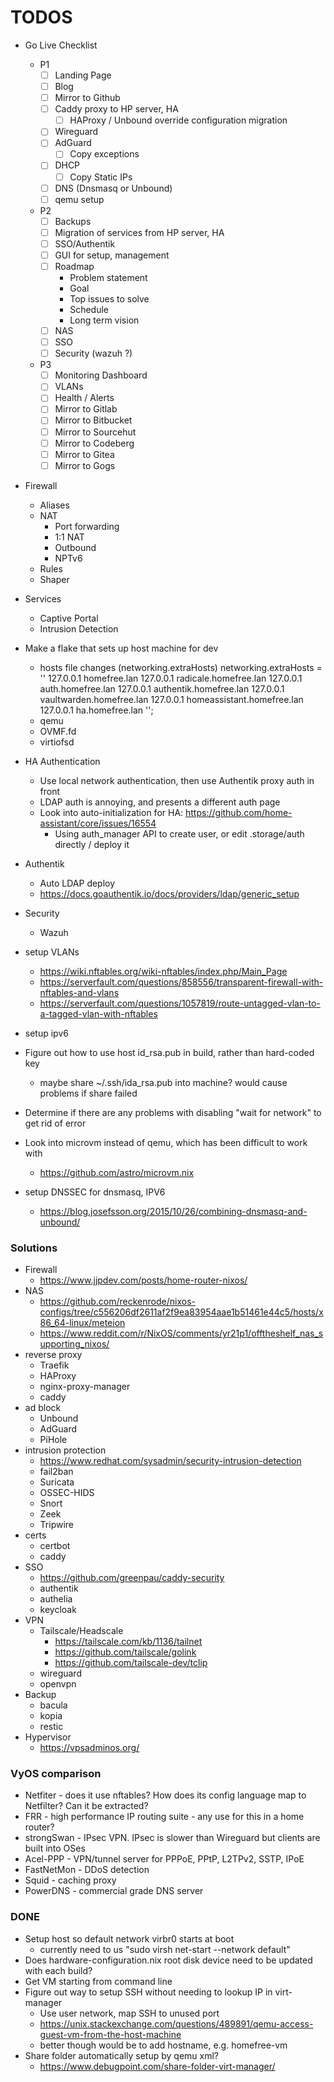 TODOS
=====

* Go Live Checklist
  * P1
    * [ ] Landing Page
    * [ ] Blog
    * [ ] Mirror to Github
    * [ ] Caddy proxy to HP server, HA
      * [ ] HAProxy / Unbound override configuration migration
    * [ ] Wireguard
    * [ ] AdGuard
      * [ ] Copy exceptions
    * [ ] DHCP
      * [ ] Copy Static IPs
    * [ ] DNS (Dnsmasq or Unbound)
    * [ ] qemu setup
  * P2
    * [ ] Backups
    * [ ] Migration of services from HP server, HA
    * [ ] SSO/Authentik
    * [ ] GUI for setup, management
    * [ ] Roadmap
      * Problem statement
      * Goal
      * Top issues to solve
      * Schedule
      * Long term vision
    * [ ] NAS
    * [ ] SSO
    * [ ] Security (wazuh ?)
  * P3
    * [ ] Monitoring Dashboard
    * [ ] VLANs
    * [ ] Health / Alerts
    * [ ] Mirror to Gitlab
    * [ ] Mirror to Bitbucket
    * [ ] Mirror to Sourcehut
    * [ ] Mirror to Codeberg
    * [ ] Mirror to Gitea
    * [ ] Mirror to Gogs

* Firewall
  * Aliases
  * NAT
    * Port forwarding
    * 1:1 NAT
    * Outbound
    * NPTv6
  * Rules
  * Shaper
* Services
  * Captive Portal
  * Intrusion Detection


* Make a flake that sets up host machine for dev
  * hosts file changes (networking.extraHosts)
      networking.extraHosts = ''
        127.0.0.1 homefree.lan
        127.0.0.1 radicale.homefree.lan
        127.0.0.1 auth.homefree.lan
        127.0.0.1 authentik.homefree.lan
        127.0.0.1 vaultwarden.homefree.lan
        127.0.0.1 homeassistant.homefree.lan
        127.0.0.1 ha.homefree.lan
      '';
  * qemu
  * OVMF.fd
  * virtiofsd
* HA Authentication
  * Use local network authentication, then use Authentik proxy auth in front
  * LDAP auth is annoying, and presents a different auth page
  * Look into auto-initialization for HA: https://github.com/home-assistant/core/issues/16554
    * Using auth_manager API to create user, or edit .storage/auth directly / deploy it
* Authentik
  * Auto LDAP deploy
  * https://docs.goauthentik.io/docs/providers/ldap/generic_setup
* Security
  * Wazuh
* setup VLANs
  * https://wiki.nftables.org/wiki-nftables/index.php/Main_Page
  * https://serverfault.com/questions/858556/transparent-firewall-with-nftables-and-vlans
  * https://serverfault.com/questions/1057819/route-untagged-vlan-to-a-tagged-vlan-with-nftables
* setup ipv6
* Figure out how to use host id_rsa.pub in build, rather than hard-coded key
  * maybe share ~/.ssh/ida_rsa.pub into machine? would cause problems if share failed
* Determine if there are any problems with disabling "wait for network" to get rid of error
* Look into microvm instead of qemu, which has been difficult to work with
  * https://github.com/astro/microvm.nix
* setup DNSSEC for dnsmasq, IPV6
  * https://blog.josefsson.org/2015/10/26/combining-dnsmasq-and-unbound/

### Solutions
* Firewall
  * https://www.jjpdev.com/posts/home-router-nixos/
* NAS
  * https://github.com/reckenrode/nixos-configs/tree/c556206df2611af2f9ea83954aae1b51461e44c5/hosts/x86_64-linux/meteion
  * https://www.reddit.com/r/NixOS/comments/yr21p1/offtheshelf_nas_supporting_nixos/
* reverse proxy
  * Traefik
  * HAProxy
  * nginx-proxy-manager
  * caddy
* ad block
  * Unbound
  * AdGuard
  * PiHole
* intrusion protection
  * https://www.redhat.com/sysadmin/security-intrusion-detection
  * fail2ban
  * Suricata
  * OSSEC-HIDS
  * Snort
  * Zeek
  * Tripwire
* certs
  * certbot
  * caddy
* SSO
  * https://github.com/greenpau/caddy-security
  * authentik
  * authelia
  * keycloak
* VPN
  * Tailscale/Headscale
    * https://tailscale.com/kb/1136/tailnet
    * https://github.com/tailscale/golink
    * https://github.com/tailscale-dev/tclip
  * wireguard
  * openvpn
* Backup
  * bacula
  * kopia
  * restic
* Hypervisor
  * https://vpsadminos.org/

### VyOS comparison

* Netfiter - does it use nftables? How does its config language map to Netfilter? Can it be extracted?
* FRR - high performance IP routing suite - any use for this in a home router?
* strongSwan - IPsec VPN. IPsec is slower than Wireguard but clients are built into OSes
* Acel-PPP - VPN/tunnel server for PPPoE, PPtP, L2TPv2, SSTP, IPoE
* FastNetMon - DDoS detection
* Squid - caching proxy
* PowerDNS - commercial grade DNS server

### DONE

* Setup host so default network virbr0 starts at boot
  * currently need to us "sudo virsh net-start --network default"
* Does hardware-configuration.nix root disk device need to be updated with each build?
* Get VM starting from command line
* Figure out way to setup SSH without needing to lookup IP in virt-manager
  * Use user network, map SSH to unused port
  * https://unix.stackexchange.com/questions/489891/qemu-access-guest-vm-from-the-host-machine
  * better though would be to add hostname, e.g. homefree-vm
* Share folder automatically setup by qemu xml?
  * https://www.debugpoint.com/share-folder-virt-manager/
